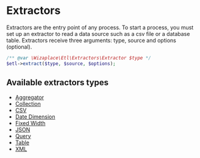 # Extractors

Extractors are the entry point of any process. To start a process, you must set up an extractor to read a data source such as a csv file or a database table. Extractors receive three arguments: type, source and options (optional).

```php
/** @var \Wizaplace\Etl\Extractors\Extractor $type */
$etl->extract($type, $source, $options);
```

## Available extractors types

- [Aggregator](Aggregator.md)
- [Collection](Collection.md)
- [CSV](Csv.md)
- [Date Dimension](DateDimension.md)
- [Fixed Width](FixedWidth.md)
- [JSON](Json.md)
- [Query](Query.md)
- [Table](Table.md)
- [XML](Xml.md)

